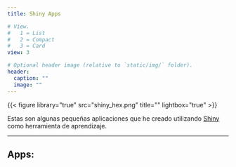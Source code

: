```yaml
---
title: Shiny Apps

# View.
#   1 = List
#   2 = Compact
#   3 = Card
view: 3

# Optional header image (relative to `static/img/` folder).
header:
  caption: ""
  image: ""
---
```


{{< figure library="true" src="shiny_hex.png" title="" lightbox="true" >}}

Estas son algunas pequeñas aplicaciones que he creado utilizando [Shiny](https://shiny.posit.co/) como herramienta de aprendizaje.

_________________________________________

## Apps:
